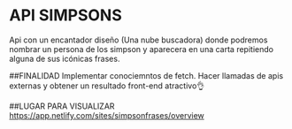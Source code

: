 # API SIMPSONS
Api con un encantador diseño (Una nube buscadora) donde podremos nombrar un persona de los simpson y aparecera en una carta repitiendo alguna de sus icónicas 
frases.

##FINALIDAD
Implementar conociemntos de fetch. Hacer llamadas de apis externas y obtener un resultado front-end atractivo👌

##LUGAR PARA VISUALIZAR
https://app.netlify.com/sites/simpsonfrases/overview
